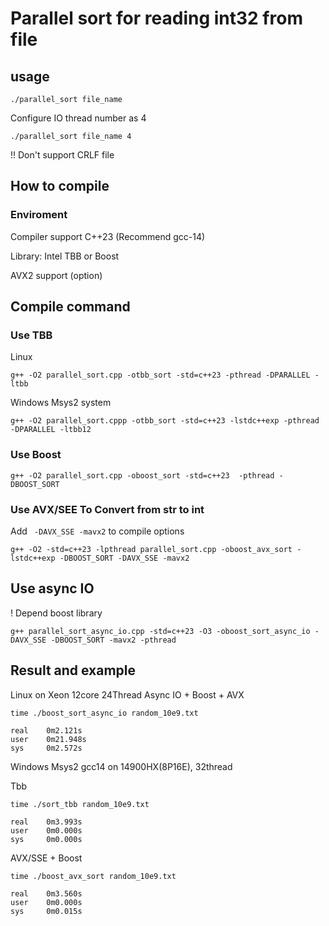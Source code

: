 # Parallel sort for reading int32 from file
## usage

```
./parallel_sort file_name
```
Configure IO thread number as 4
```
./parallel_sort file_name 4
```
!! Don't support CRLF file


## How to compile
### Enviroment
Compiler support C++23 (Recommend gcc-14)

Library: Intel TBB or Boost

AVX2 support (option)

## Compile command
### Use TBB
Linux
```
g++ -O2 parallel_sort.cpp -otbb_sort -std=c++23 -pthread -DPARALLEL -ltbb
```
Windows Msys2 system
```
g++ -O2 parallel_sort.cppp -otbb_sort -std=c++23 -lstdc++exp -pthread -DPARALLEL -ltbb12
```
### Use Boost
```
g++ -O2 parallel_sort.cpp -oboost_sort -std=c++23  -pthread -DBOOST_SORT
```
### Use AVX/SEE To Convert from str to int
Add ` -DAVX_SSE -mavx2` to compile options
```
g++ -O2 -std=c++23 -lpthread parallel_sort.cpp -oboost_avx_sort -lstdc++exp -DBOOST_SORT -DAVX_SSE -mavx2
```
## Use async IO
! Depend boost library
```
g++ parallel_sort_async_io.cpp -std=c++23 -O3 -oboost_sort_async_io -DAVX_SSE -DBOOST_SORT -mavx2 -pthread
```

## Result and example

Linux on Xeon 12core 24Thread
Async IO + Boost + AVX
```
time ./boost_sort_async_io random_10e9.txt 

real    0m2.121s
user    0m21.948s
sys     0m2.572s
```

Windows Msys2 gcc14 on 14900HX(8P16E), 32thread

Tbb
```
time ./sort_tbb random_10e9.txt

real    0m3.993s
user    0m0.000s
sys     0m0.000s
```
AVX/SSE + Boost
```
time ./boost_avx_sort random_10e9.txt 

real    0m3.560s
user    0m0.000s
sys     0m0.015s
```
